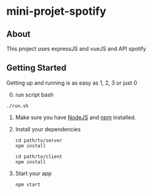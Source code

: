 # mini-projet-spotify


## About

This project uses expressJS and vueJS and API spotify

## Getting Started

Getting up and running is as easy as 1, 2, 3 or just 0

0. run script bash
  ```
  ./run.sh
  
 ```

1. Make sure you have [NodeJS](https://nodejs.org/) and [npm](https://www.npmjs.com/) installed.
2. Install your dependencies

    ```
    cd path/to/server
    npm install
    ```
     ```
    cd path/to/client
    npm install
    ```

3. Start your app

    ```
    npm start
    ```

